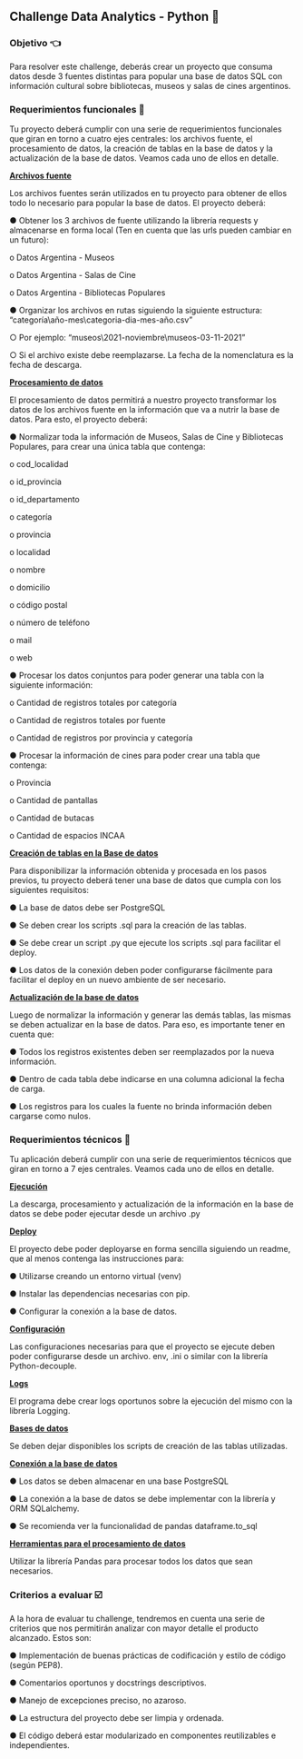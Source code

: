 <h2>Challenge Data Analytics - Python 🚀</h2>
<h3></h3>
<b></b>
<u><b></b></u>
<h3><b>Objetivo 👈</b></h3>

Para resolver este challenge, deberás crear un proyecto que consuma datos desde
3 fuentes distintas para popular una base de datos SQL con información cultural
sobre bibliotecas, museos y salas de cines argentinos.

<h3><b>Requerimientos funcionales 🔎</b></h3>

Tu proyecto deberá cumplir con una serie de requerimientos funcionales que giran
en torno a cuatro ejes centrales: los archivos fuente, el procesamiento de datos, la
creación de tablas en la base de datos y la actualización de la base de datos.
Veamos cada uno de ellos en detalle.

<u><b>Archivos fuente</b></u>

Los archivos fuentes serán utilizados en tu proyecto para obtener de ellos todo lo
necesario para popular la base de datos. El proyecto deberá:

● Obtener los 3 archivos de fuente utilizando la librería requests y
almacenarse en forma local (Ten en cuenta que las urls pueden cambiar en
un futuro):

o Datos Argentina - Museos

o Datos Argentina - Salas de Cine

o Datos Argentina - Bibliotecas Populares


● Organizar los archivos en rutas siguiendo la siguiente estructura: “categoría\año-mes\categoria-dia-mes-año.csv”

○ Por ejemplo: “museos\2021-noviembre\museos-03-11-2021”

○ Si el archivo existe debe reemplazarse. La fecha de la nomenclatura
es la fecha de descarga.

<u><b>Procesamiento de datos</b></u>

El procesamiento de datos permitirá a nuestro proyecto transformar los datos de los
archivos fuente en la información que va a nutrir la base de datos. Para esto, el
proyecto deberá:

● Normalizar toda la información de Museos, Salas de Cine y Bibliotecas
Populares, para crear una única tabla que contenga:

o cod_localidad

o id_provincia

o id_departamento

o categoría

o provincia

o localidad

o nombre

o domicilio

o código postal

o número de teléfono

o mail

o web

● Procesar los datos conjuntos para poder generar una tabla con la siguiente
información:

o Cantidad de registros totales por categoría

o Cantidad de registros totales por fuente

o Cantidad de registros por provincia y categoría

● Procesar la información de cines para poder crear una tabla que contenga:

o Provincia

o Cantidad de pantallas

o Cantidad de butacas

o Cantidad de espacios INCAA

<u><b>Creación de tablas en la Base de datos</b></u>

Para disponibilizar la información obtenida y procesada en los pasos previos, tu
proyecto deberá tener una base de datos que cumpla con los siguientes requisitos:

● La base de datos debe ser PostgreSQL

● Se deben crear los scripts .sql para la creación de las tablas.

● Se debe crear un script .py que ejecute los scripts .sql para facilitar el deploy.

● Los datos de la conexión deben poder configurarse fácilmente para facilitar
el deploy en un nuevo ambiente de ser necesario.

<u><b>Actualización de la base de datos</b></u>

Luego de normalizar la información y generar las demás tablas, las mismas se
deben actualizar en la base de datos. Para eso, es importante tener en cuenta que:

● Todos los registros existentes deben ser reemplazados por la nueva
información.

● Dentro de cada tabla debe indicarse en una columna adicional la fecha de
carga.

● Los registros para los cuales la fuente no brinda información deben cargarse
como nulos.

<h3><b>Requerimientos técnicos 🔧</b></h3>

Tu aplicación deberá cumplir con una serie de requerimientos técnicos que giran en
torno a 7 ejes centrales. Veamos cada uno de ellos en detalle.

<u><b>Ejecución</b></u>

La descarga, procesamiento y actualización de la información en la base de datos
se debe poder ejecutar desde un archivo .py

<u><b>Deploy</b></u>

El proyecto debe poder deployarse en forma sencilla siguiendo un readme, que al
menos contenga las instrucciones para:

● Utilizarse creando un entorno virtual (venv)

● Instalar las dependencias necesarias con pip.

● Configurar la conexión a la base de datos.

<u><b>Configuración</b></u>

Las configuraciones necesarias para que el proyecto se ejecute deben poder
configurarse desde un archivo. env, .ini o similar con la librería Python-decouple.

<u><b>Logs</b></u>

El programa debe crear logs oportunos sobre la ejecución del mismo con la librería
Logging.

<u><b>Bases de datos</b></u>

Se deben dejar disponibles los scripts de creación de las tablas utilizadas.

<u><b>Conexión a la base de datos</b></u>

● Los datos se deben almacenar en una base PostgreSQL

● La conexión a la base de datos se debe implementar con la librería y ORM
SQLalchemy.

● Se recomienda ver la funcionalidad de pandas dataframe.to_sql

<u><b>Herramientas para el procesamiento de datos</b></u>

Utilizar la librería Pandas para procesar todos los datos que sean necesarios.

<h3><b>Criterios a evaluar ☑️</b></h3>

A la hora de evaluar tu challenge, tendremos en cuenta una serie de criterios que
nos permitirán analizar con mayor detalle el producto alcanzado. Estos son:

● Implementación de buenas prácticas de codificación y estilo de código
(según PEP8).

● Comentarios oportunos y docstrings descriptivos.

● Manejo de excepciones preciso, no azaroso.

● La estructura del proyecto debe ser limpia y ordenada.

● El código deberá estar modularizado en componentes reutilizables e
independientes.